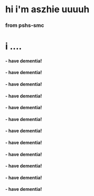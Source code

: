 # hi i'm aszhie uuuuh
### from pshs-smc 

# i ....
#### - have dementia!
#### - have dementia!
#### - have dementia!
#### - have dementia!
#### - have dementia!
#### - have dementia!
#### - have dementia!
#### - have dementia!
#### - have dementia!
#### - have dementia!
#### - have dementia!
#### - have dementia!
